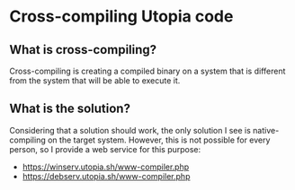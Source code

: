 # Cross-compiling Utopia code

## What is cross-compiling?

Cross-compiling is creating a compiled binary on a system that is different from the system that will be able to execute it.

## What is the solution?

Considering that a solution should work, the only solution I see is native-compiling on the target system. However, this is not possible for every person, so I provide a web service for this purpose:

- https://winserv.utopia.sh/www-compiler.php
- https://debserv.utopia.sh/www-compiler.php
